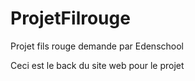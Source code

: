 # ProjetFilrouge
Projet fils rouge demande par Edenschool

Ceci est le back du site web pour le projet 
